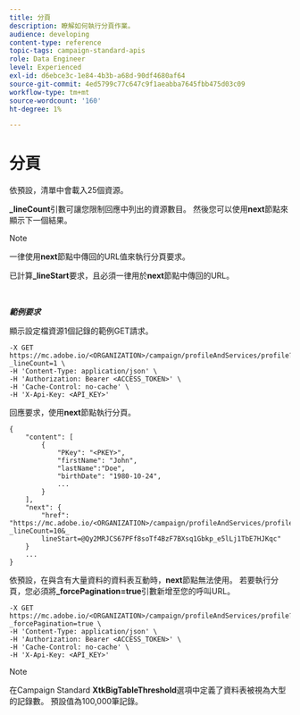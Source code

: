 ```yaml
---
title: 分頁
description: 瞭解如何執行分頁作業。
audience: developing
content-type: reference
topic-tags: campaign-standard-apis
role: Data Engineer
level: Experienced
exl-id: d6ebce3c-1e84-4b3b-a68d-90df4680af64
source-git-commit: 4ed5799c77c647c9f1aeabba7645fbb475d03c09
workflow-type: tm+mt
source-wordcount: '160'
ht-degree: 1%

---
```


# 分頁

依預設，清單中會載入25個資源。

**_lineCount**&#x200B;引數可讓您限制回應中列出的資源數目。  然後您可以使用&#x200B;**next**&#x200B;節點來顯示下一個結果。

>[!NOTE]
>
>一律使用&#x200B;**next**&#x200B;節點中傳回的URL值來執行分頁要求。
>
>已計算&#x200B;**_lineStart**&#x200B;要求，且必須一律用於&#x200B;**next**&#x200B;節點中傳回的URL。

<br/>

***範例要求***

顯示設定檔資源1個記錄的範例GET請求。

```
-X GET https://mc.adobe.io/<ORGANIZATION>/campaign/profileAndServices/profile?_lineCount=1 \
-H 'Content-Type: application/json' \
-H 'Authorization: Bearer <ACCESS_TOKEN>' \
-H 'Cache-Control: no-cache' \
-H 'X-Api-Key: <API_KEY>'
```

回應要求，使用&#x200B;**next**&#x200B;節點執行分頁。

```
{
    "content": [
        {
            "PKey": "<PKEY>",
            "firstName": "John",
            "lastName":"Doe",
            "birthDate": "1980-10-24",
            ...
        }
    ],
    "next": {
        "href": "https://mc.adobe.io/<ORGANIZATION>/campaign/profileAndServices/profile/email?_lineCount=10&_
        lineStart=@Qy2MRJCS67PFf8soTf4BzF7BXsq1Gbkp_e5lLj1TbE7HJKqc"
    }
    ...
}
```

依預設，在與含有大量資料的資料表互動時，**next**&#x200B;節點無法使用。 若要執行分頁，您必須將&#x200B;**_forcePagination=true**&#x200B;引數新增至您的呼叫URL。

```
-X GET https://mc.adobe.io/<ORGANIZATION>/campaign/profileAndServices/profile?_forcePagination=true \
-H 'Content-Type: application/json' \
-H 'Authorization: Bearer <ACCESS_TOKEN>' \
-H 'Cache-Control: no-cache' \
-H 'X-Api-Key: <API_KEY>'
```

>[!NOTE]
>
>在Campaign Standard **XtkBigTableThreshold**&#x200B;選項中定義了資料表被視為大型的記錄數。 預設值為100,000筆記錄。

